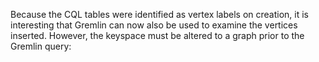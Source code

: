 Because the CQL tables were identified as vertex labels on creation, it is interesting that Gremlin can now also be used to examine the vertices inserted. However, the keyspace must be altered to a graph prior to the Gremlin query:
